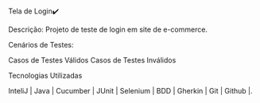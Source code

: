 Tela de Login✔️

Descrição: 
Projeto de teste de login em site de e-commerce. 

Cenários de Testes:

Casos de Testes Válidos
Casos de Testes Inválidos

Tecnologias Utilizadas

InteliJ | Java | Cucumber | JUnit | Selenium | BDD | Gherkin | Git | Github |.

